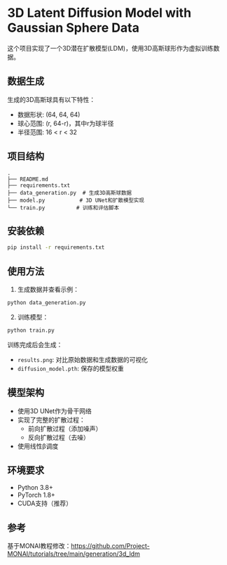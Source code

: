 # 3D Latent Diffusion Model with Gaussian Sphere Data

这个项目实现了一个3D潜在扩散模型(LDM)，使用3D高斯球形作为虚拟训练数据。

## 数据生成

生成的3D高斯球具有以下特性：
- 数据形状: (64, 64, 64)
- 球心范围: (r, 64-r)，其中r为球半径
- 半径范围: 16 < r < 32

## 项目结构

```
.
├── README.md
├── requirements.txt
├── data_generation.py  # 生成3D高斯球数据
├── model.py           # 3D UNet和扩散模型实现
└── train.py          # 训练和评估脚本
```

## 安装依赖

```bash
pip install -r requirements.txt
```

## 使用方法

1. 生成数据并查看示例：
```bash
python data_generation.py
```

2. 训练模型：
```bash
python train.py
```

训练完成后会生成：
- `results.png`: 对比原始数据和生成数据的可视化
- `diffusion_model.pth`: 保存的模型权重

## 模型架构

- 使用3D UNet作为骨干网络
- 实现了完整的扩散过程：
  - 前向扩散过程（添加噪声）
  - 反向扩散过程（去噪）
- 使用线性β调度

## 环境要求

- Python 3.8+
- PyTorch 1.8+
- CUDA支持（推荐）

## 参考

基于MONAI教程修改：https://github.com/Project-MONAI/tutorials/tree/main/generation/3d_ldm